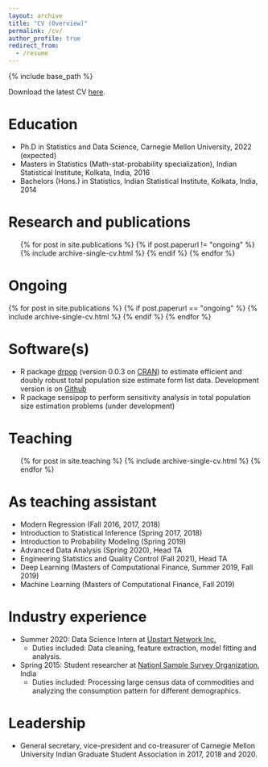 ```yaml
---
layout: archive
title: "CV (Overview)"
permalink: /cv/
author_profile: true
redirect_from:
  - /resume
---
```


{% include base_path %}

Download the latest CV [here](../files/CV_Manjari_Das.pdf).
 
Education
======
* Ph.D in Statistics and Data Science, Carnegie Mellon University, 2022 (expected)
* Masters in Statistics (Math-stat-probability specialization), Indian Statistical Institute, Kolkata, India, 2016
* Bachelors (Hons.) in Statistics, Indian Statistical Institute, Kolkata, India, 2014

Research and publications
======
  <ul>{% for post in site.publications %}
    {% if post.paperurl != "ongoing" %}
      {% include archive-single-cv.html %}
    {% endif %}
  {% endfor %}</ul>
  
Ongoing
======
   <u1>{% for post in site.publications %}
     {% if post.paperurl == "ongoing" %}
       {% include archive-single-cv.html %}
     {% endif %}
   {% endfor %}</u1>
  
Software(s)
======
* R package [drpop](https://CRAN.R-project.org/package=drpop) (version 0.0.3 on [CRAN](https://CRAN.R-project.org)) to estimate efficient and doubly robust total population size estimate form list data. Development version is on [Github](https://github.com/mqnjqrid/drpop)
* R package sensipop to perform sensitivity analysis in total population size estimation problems (under development)
  
Teaching
======
   <ul>{% for post in site.teaching %}
     {% include archive-single-cv.html %}
   {% endfor %}</ul>

As teaching assistant
======
   * Modern Regression (Fall 2016, 2017, 2018)
   * Introduction to Statistical Inference (Spring 2017, 2018)
   * Introduction to Probability Modeling (Spring 2019)
   * Advanced Data Analysis (Spring 2020), Head TA
   * Engineering Statistics and Quality Control (Fall 2021), Head TA
   * Deep Learning (Masters of Computational Finance, Summer 2019, Fall 2019)
   * Machine Learning (Masters of Computational Finance, Fall 2019)
  
Industry experience
======
* Summer 2020: Data Science Intern at [Upstart Network Inc.](https://www.upstart.com/)
  * Duties included: Data cleaning, feature extraction, model fitting and analysis.
* Spring 2015: Student researcher at [Nationl Sample Survey Organization](http://mospi.nic.in/NSSOa), India
  * Duties included: Processing large census data of commodities and analyzing the consumption pattern for different demographics.

Leadership
======
* General secretary, vice-president and co-treasurer of Carnegie Mellon University Indian Graduate Student Association in 2017, 2018 and 2020.
